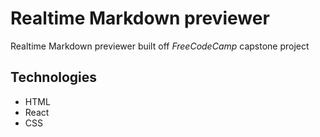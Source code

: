 # Realtime Markdown previewer 

Realtime Markdown previewer built off *FreeCodeCamp* capstone project

## Technologies
- HTML
- React
- CSS

